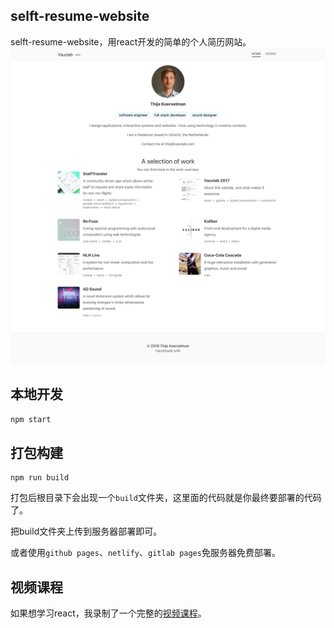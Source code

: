 ## selft-resume-website
selft-resume-website，用react开发的简单的个人简历网站。
![site](./src/assets/images/site.png)

## 本地开发  
```js
npm start
```
## 打包构建
```
npm run build
```
打包后根目录下会出现一个`build`文件夹，这里面的代码就是你最终要部署的代码了。

把build文件夹上传到服务器部署即可。

或者使用`github pages`、`netlify`、`gitlab pages`免服务器免费部署。

## 视频课程  
如果想学习react，我录制了一个完整的[视频课程](http://i.xue.taobao.com/detail.htm?spm=a2174.7365761.39b9.14.NpFkHf&courseId=105412)。